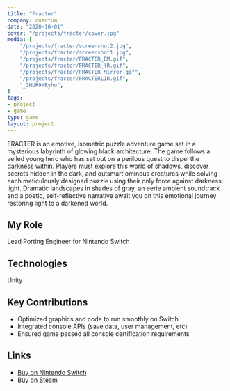```yaml
---
title: "Fracter"
company: quantum
date: "2020-10-01"
cover: "/projects/fracter/cover.jpg"
media: [
    "/projects/fracter/screenshot2.jpg",
    "/projects/fracter/screenshot1.jpg",
    "/projects/fracter/FRACTER_EM.gif",
    "/projects/fracter/FRACTER_lR.gif",
    "/projects/fracter/FRACTER_Mirror.gif",
    "/projects/fracter/FRACTERL1R.gif",
    "_3HUR9HRyho",
]
tags:
- project
- game
type: game
layout: project
---
```


FRACTER is an emotive, isometric puzzle adventure game set in a mysterious labyrinth of glowing black architecture. The game follows a veiled young hero who has set out on a perilous quest to dispel the darkness within. Players must explore this world of shadows, discover secrets hidden in the dark, and outsmart ominous creatures while solving each meticulously designed puzzle using their only force against darkness: light. Dramatic landscapes in shades of gray, an eerie ambient soundtrack and a poetic, self-reflective narrative await you on this emotional journey restoring light to a darkened world.

## My Role
Lead Porting Engineer for Nintendo Switch

## Technologies
Unity

## Key Contributions
* Optimized graphics and code to run smoothly on Switch
* Integrated console APIs (save data, user management, etc)
* Ensured game passed all console certification requirements 

## Links
* [Buy on Nintendo Switch](https://www.nintendo.com/games/detail/fracter-switch/)
* [Buy on Steam](https://store.steampowered.com/app/783340/FRACTER/)